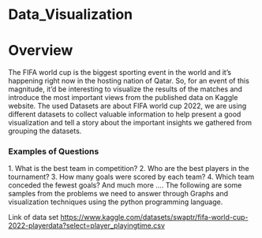 # Data_Visualization
<h1>Overview</h1>
The FIFA world cup is the biggest sporting event in the world and it’s happening
right now in the hosting nation of Qatar. So, for an event of this magnitude, it’d
be interesting to visualize the results of the matches and introduce the most
important views from the published data on Kaggle website.
The used Datasets are about FIFA world cup 2022, we are using different datasets
to collect valuable information to help present a good visualization and tell a story
about the important insights we gathered from grouping the datasets.
<h3>Examples of Questions</h3>
1. What is the best team in competition?
2. Who are the best players in the tournament?
3. How many goals were scored by each team?
4. Which team conceded the fewest goals?
And much more ….
The following are some samples from the problems we need to answer through
Graphs and visualization techniques using the python programming language.

Link of data set
https://www.kaggle.com/datasets/swaptr/fifa-world-cup-2022-playerdata?select=player_playingtime.csv
